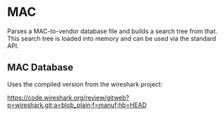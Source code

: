 # MAC

Parses a MAC-to-vendor database file and builds a search tree from that. This search tree is loaded into memory and can be used via the standard API.

## MAC Database

Uses the compiled version from the wireshark project:

https://code.wireshark.org/review/gitweb?p=wireshark.git;a=blob_plain;f=manuf;hb=HEAD
